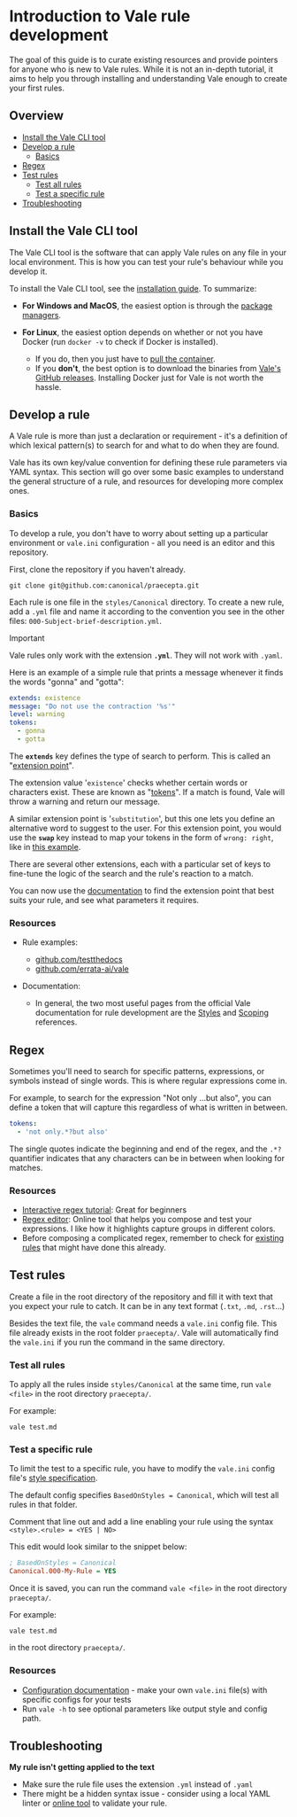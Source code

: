 # Introduction to Vale rule development

The goal of this guide is to curate existing resources and provide pointers for anyone who is new to Vale rules. While it is not an in-depth tutorial, it aims to help you through installing and understanding Vale enough to create your first rules.

## Overview
* [Install the Vale CLI tool](#install-the-vale-cli-tool)
* [Develop a rule](#develop-a-rule)
  * [Basics](#basics)
* [Regex](#regex)
* [Test rules](#test-rules)
  * [Test all rules](#test-all-rules)
  * [Test a specific rule](#test-a-specific-rule)
* [Troubleshooting](#troubleshooting)


## Install the Vale CLI tool

The Vale CLI tool is the software that can apply Vale rules on any file in your local environment. This is how you can test your rule's behaviour while you develop it.

To install the Vale CLI tool, see the [installation guide](https://vale.sh/docs/vale-cli/installation/). To summarize:

- **For Windows and MacOS**, the easiest option is through the [package managers](https://vale.sh/docs/vale-cli/installation/#package-managers).

- **For Linux**, the easiest option depends on whether or not you have Docker (run `docker -v` to check if Docker is installed).
  * If you do, then you just have to [pull the container](https://vale.sh/docs/vale-cli/installation/#docker).
  * If you **don't**, the best option is to download the binaries from [Vale's GitHub releases](https://vale.sh/docs/vale-cli/installation/#github-releases). Installing Docker just for Vale is not worth the hassle.

## Develop a rule

A Vale rule is more than just a declaration or requirement - it's a definition of which lexical pattern(s) to search for and what to do when they are found. 

Vale has its own key/value convention for defining these rule parameters via YAML syntax. This section will go over some basic examples to understand the general structure of a rule, and resources for developing more complex ones.

### Basics

To develop a rule, you don't have to worry about setting up a particular environment or `vale.ini` configuration - all you need is an editor and this repository.

First, clone the repository if you haven't already.

```shell
git clone git@github.com:canonical/praecepta.git
```

Each rule is one file in the `styles/Canonical` directory. To create a new rule, add a `.yml` file and name it according to the convention you see in the other files: `000-Subject-brief-description.yml`.

> [!IMPORTANT]
> Vale rules only work with the extension **`.yml`**. They will not work with `.yaml`.

Here is an example of a simple rule that prints a message whenever it finds the words "gonna" and "gotta":

```yaml
extends: existence
message: "Do not use the contraction '%s'"
level: warning
tokens:
  - gonna
  - gotta
```

The **`extends`** key defines the type of search to perform. This is called an "[extension point](https://vale.sh/docs/topics/styles/#extension-points)".

The extension value '`existence`' checks whether certain words or characters exist. These are known as "[tokens](https://en.wikipedia.org/wiki/Lexical_analysis#Lexical_token_and_lexical_tokenization)". If a match is found, Vale will throw a warning and return our message.

A similar extension point is '`substitution`', but this one lets you define an alternative word to suggest to the user. For this extension point, you would use the **`swap`** key instead to map your tokens in the form of `wrong: right`, like in [this example](https://vale.sh/docs/topics/styles/#substitution).

There are several other extensions, each with a particular set of keys to fine-tune the logic of the search and the rule's reaction to a match.

You can now use the [documentation](https://vale.sh/docs/topics/styles/#extension-points) to find the extension point that best suits your rule, and see what parameters it requires.

### Resources

* Rule examples: 
  * [github.com/testthedocs](https://github.com/testthedocs/vale-styles/tree/master/ttd-light)
  * [github.com/errata-ai/vale](https://github.com/errata-ai/vale/tree/v3/testdata/styles)

* Documentation:
  * In general, the two most useful pages from the official Vale documentation for rule development are the [Styles](https://vale.sh/docs/topics/styles/) and [Scoping](https://vale.sh/docs/topics/scoping/) references.

## Regex

Sometimes you'll need to search for specific patterns, expressions, or symbols instead of single words. This is where regular expressions come in.

For example, to search for the expression "Not only ...but also", you can define a token that will capture this regardless of what is written in between. 

```yaml
tokens:
  - 'not only.*?but also'
```

The single quotes indicate the beginning and end of the regex, and the `.*?` quantifier indicates that any characters can be in between when looking for matches.


### Resources

- [Interactive regex tutorial](https://regexone.com/): Great for beginners
- [Regex editor](https://regex101.com/): Online tool that helps you compose and test your expressions. I like how it highlights capture groups in different colors.
- Before composing a complicated regex, remember to check for [existing rules](#more-rule-examples) that might have done this already. 

## Test rules

Create a file in the root directory of the repository and fill it with text that you expect your rule to catch. It can be in any text format (`.txt`, `.md`, `.rst`...)

Besides the text file, the `vale` command needs a `vale.ini` config file. This file already exists in the root folder `praecepta/`. Vale will automatically find the `vale.ini` if you run the command in the same directory.

### Test all rules

To apply all the rules inside `styles/Canonical` at the same time, run `vale <file>` in the root directory `praecepta/`.

For example:

```shell
vale test.md
```

### Test a specific rule

To limit the test to a specific rule, you have to modify the `vale.ini` config file's [style specification](https://vale.sh/docs/topics/config/#basedonstyles).

The default config specifies `BasedOnStyles = Canonical`, which will test all rules in that folder.

Comment that line out and add a line enabling your rule using the syntax `<style>.<rule> = <YES | NO>`

This edit would look similar to the snippet below:

```ini
; BasedOnStyles = Canonical
Canonical.000-My-Rule = YES
```

Once it is saved, you can run the command `vale <file>` in the root directory `praecepta/`.

For example:

```shell
vale test.md
```

in the root directory `praecepta/`.

### Resources

* [Configuration documentation](https://vale.sh/docs/topics/config/#basedonstyles) -  make your own `vale.ini` file(s) with specific configs for your tests
* Run `vale -h` to see optional parameters like output style and config path.

## Troubleshooting

**My rule isn't getting applied to the text**
* Make sure the rule file uses the extension `.yml` instead of `.yaml`
* There might be a hidden syntax issue - consider using a local YAML linter or [online tool](https://jsonformatter.org/yaml-validator) to validate your rule.
